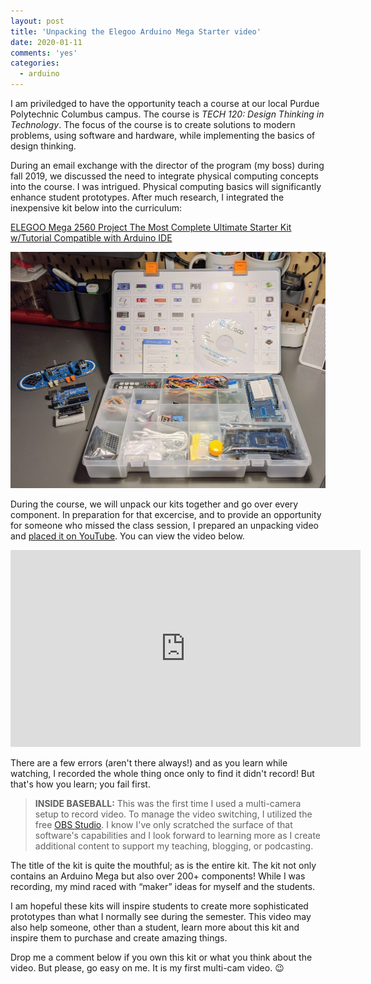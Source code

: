 ```yaml
---
layout: post
title: 'Unpacking the Elegoo Arduino Mega Starter video'
date: 2020-01-11
comments: 'yes'
categories:
  - arduino
---
```


I am priviledged to have the opportunity teach a course at our local Purdue Polytechnic Columbus campus. The course is _TECH 120: Design Thinking in Technology_. The focus of the course is to create solutions to modern problems, using software and hardware, while implementing the basics of design thinking.

During an email exchange with the director of the program (my boss) during fall 2019, we discussed the need to integrate physical computing concepts into the course. I was intrigued. Physical computing basics will significantly enhance student prototypes. After much research, I integrated the inexpensive kit below into the curriculum:

[ELEGOO Mega 2560 Project The Most Complete Ultimate Starter Kit w/Tutorial Compatible with Arduino IDE](https://amzn.to/2NiZSey)

![The Elegoo Mega Kit](/images/posts/2020-01-11-elegoo-mega-kit.jpg)

During the course, we will unpack our kits together and go over every component. In preparation for that excercise, and to provide an opportunity for someone who missed the class session, I prepared an unpacking video and [placed it on YouTube](https://youtu.be/jY8Jj0Rim70). You can view the video below.

<iframe width="560" height="315" src="https://www.youtube-nocookie.com/embed/jY8Jj0Rim70" frameborder="0" allow="accelerometer; autoplay; encrypted-media; gyroscope; picture-in-picture" allowfullscreen></iframe>

There are a few errors (aren't there always!) and as you learn while watching, I recorded the whole thing once only to find it didn't record! But that's how you learn; you fail first.

> **INSIDE BASEBALL:** This was the first time I used a multi-camera setup to record video. To manage the video switching, I utilized the free [OBS Studio](https://obsproject.com/). I know I've only scratched the surface of that software's capabilities and I look forward to learning more as I create additional content to support my teaching, blogging, or podcasting.

The title of the kit is quite the mouthful; as is the entire kit. The kit not only contains an Arduino Mega but also over 200+ components! While I was recording, my mind raced with “maker” ideas for myself and the students.

I am hopeful these kits will inspire students to create more sophisticated prototypes than what I normally see during the semester. This video may also help someone, other than a student, learn more about this kit and inspire them to purchase and create amazing things.

Drop me a comment below if you own this kit or what you think about the video. But please, go easy on me. It is my first multi-cam video. 😉
